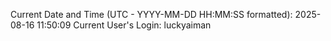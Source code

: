 Current Date and Time (UTC - YYYY-MM-DD HH:MM:SS formatted): 2025-08-16 11:50:09
Current User's Login: luckyaiman
